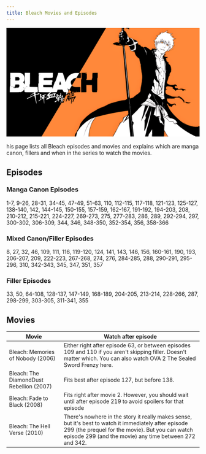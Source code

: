 ```yaml
---
title: Bleach Movies and Episodes
---
```


![](./images/bleach.png)

his page lists all Bleach episodes and movies and explains which are manga canon, fillers and when in the series to watch the movies.

## Episodes

### Manga Canon Episodes

1-7, 9-26, 28-31, 34-45, 47-49, 51-63, 110, 112-115, 117-118, 121-123, 125-127, 138-140, 142, 144-145, 150-155, 157-159, 162-167, 191-192, 194-203, 208, 210-212, 215-221, 224-227, 269-273, 275, 277-283, 286, 289, 292-294, 297, 300-302, 306-309, 344, 346, 348-350, 352-354, 356, 358-366

### Mixed Canon/Filler Episodes

8, 27, 32, 46, 109, 111, 116, 119-120, 124, 141, 143, 146, 156, 160-161, 190, 193, 206-207, 209, 222-223, 267-268, 274, 276, 284-285, 288, 290-291, 295-296, 310, 342-343, 345, 347, 351, 357

### Filler Episodes

33, 50, 64-108, 128-137, 147-149, 168-189, 204-205, 213-214, 228-266, 287, 298-299, 303-305, 311-341, 355

## Movies

| Movie                                        | Watch after episode |
| -------------------------------------------- | ------------------- |
| Bleach: Memories of Nobody (2006)                   | Either right after episode 63, or between episodes 109 and 110 if you aren't skipping filler. Doesn't matter which. You can also watch OVA 2 The Sealed Sword Frenzy here.                 |
| Bleach: The DiamondDust Rebellion (2007)           | Fits best after episode 127, but before 138.                   |
| Bleach: Fade to Black (2008) | Fits right after movie 2. However, you should wait until after episode 219 to avoid spoilers for that episode                 |
| Bleach: The Hell Verse (2010)   | There's nowhere in the story it really makes sense, but it's best to watch it immediately after episode 299 (the prequel for the movie). But you can watch episode 299 (and the movie) any time between 272 and 342.                 |